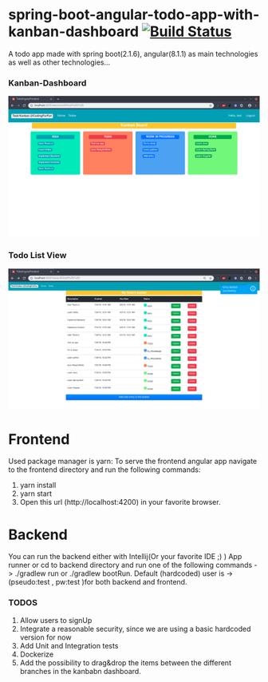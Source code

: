 # spring-boot-angular-todo-app-with-kanban-dashboard  [![Build Status](https://travis-ci.com/zbennis/spring-boot-angular-todo-app-with-kanban-dashboard.svg?token=zHqcVD8zUzTqHSqfzYUB&branch=master)](https://travis-ci.com/zbennis/spring-boot-angular-todo-app-with-kanban-dashboard)
A todo app made with spring boot(2.1.6), angular(8.1.1) as main technologies as well as other technologies...

### Kanban-Dashboard
![](/images/kanban-dashboard.png)

### Todo List View
![](/images/todo-list.png)

# Frontend 

Used package manager is yarn:
To serve the frontend angular app navigate to the frontend directory and run the following commands:
1. yarn install
2. yarn start
3. Open this url (http://localhost:4200) in your favorite browser.  

# Backend

You can run the backend either with Intellij(Or your favorite IDE ;) ) App runner or
cd to backend directory and run one of the following commands -> ./gradlew run or ./gradlew bootRun.
Default (hardcoded) user is -> (pseudo:test , pw:test )for both backend and frontend.

### TODOS 
1. Allow users to signUp
2. Integrate a reasonable security, since we are using a basic hardcoded version for now
3. Add Unit and Integration tests
5. Dockerize
6. Add the possibility to drag&drop the items between the different branches in the kanbabn dashboard.
